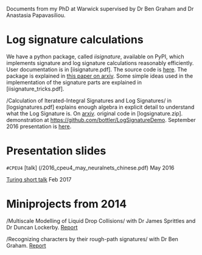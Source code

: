 Documents from my PhD at Warwick supervised by Dr Ben Graham and Dr Anastasia Papavasiliou.

# Log signature calculations

We have a python package, called *iisignature*, available on PyPI, which implements signature and log signature calculations reasonably efficiently. User documentation is in [iisignature.pdf]. The source code is [here](github.com/bottler/iisignature). The package is explained in [this paper on arxiv](https://arxiv.org/abs/1802.08252). Some simple ideas used in the implementation of the signature parts are explained in [iisignature_tricks.pdf].

/Calculation of Iterated-Integral Signatures and Log Signatures/ in [logsignatures.pdf] explains enough algebra in explicit detail to understand what the Log Signature is. On [arxiv](https://arxiv.org/abs/1712.02757). original code in [logsignature.zip]. demonstration at https://github.com/bottler/LogSignatureDemo. September 2016 presentation is [here](2016_crism_sep_computation_of_signatures.pdf).

# Presentation slides

``#CPEU4`` [talk] (/2016_cpeu4_may_neuralnets_chinese.pdf) May 2016 

[Turing short talk](2017_turingshorttalk_reizenstein.pdf) Feb 2017

# Miniprojects from 2014

/Multiscale Modelling of Liquid Drop Collisions/ with Dr James Sprittles and Dr Duncan Lockerby. [Report](drops.pdf)

/Recognizing characters by their rough-path signatures/
with Dr Ben Graham. [Report](handwriting.pdf)
